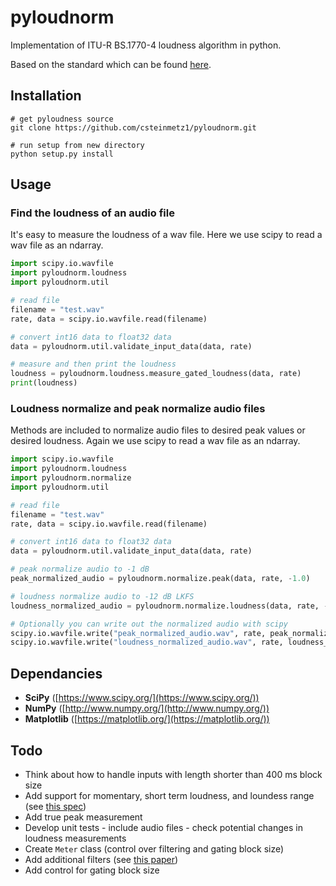# pyloudnorm
Implementation of ITU-R BS.1770-4 loudness algorithm in python. 

Based on the standard which can be found [here](https://www.itu.int/dms_pubrec/itu-r/rec/bs/R-REC-BS.1770-4-201510-I!!PDF-E.pdf).

## Installation
```
# get pyloudness source
git clone https://github.com/csteinmetz1/pyloudnorm.git

# run setup from new directory
python setup.py install
```
## Usage

### Find the loudness of an audio file
It's easy to measure the loudness of a wav file. 
Here we use scipy to read a wav file as an ndarray.
```python
import scipy.io.wavfile
import pyloudnorm.loudness
import pyloudnorm.util

# read file 
filename = "test.wav"
rate, data = scipy.io.wavfile.read(filename)

# convert int16 data to float32 data
data = pyloudnorm.util.validate_input_data(data, rate)

# measure and then print the loudness
loudness = pyloudnorm.loudness.measure_gated_loudness(data, rate)
print(loudness)
```

### Loudness normalize and peak normalize audio files
Methods are included to normalize audio files to desired peak values or desired loudness.
Again we use scipy to read a wav file as an ndarray.
```python
import scipy.io.wavfile
import pyloudnorm.loudness
import pyloudnorm.normalize
import pyloudnorm.util

# read file 
filename = "test.wav"
rate, data = scipy.io.wavfile.read(filename)

# convert int16 data to float32 data
data = pyloudnorm.util.validate_input_data(data, rate)

# peak normalize audio to -1 dB
peak_normalized_audio = pyloudnorm.normalize.peak(data, rate, -1.0)

# loudness normalize audio to -12 dB LKFS
loudness_normalized_audio = pyloudnorm.normalize.loudness(data, rate, -12)

# Optionally you can write out the normalized audio with scipy
scipy.io.wavfile.write("peak_normalized_audio.wav", rate, peak_normalized_audio)
scipy.io.wavfile.write("loudness_normalized_audio.wav", rate, loudness_normalized_audio)
```

## Dependancies
- **SciPy** ([https://www.scipy.org/](https://www.scipy.org/))
- **NumPy** ([http://www.numpy.org/](http://www.numpy.org/))
- **Matplotlib** ([https://matplotlib.org/](https://matplotlib.org/))

## Todo
- Think about how to handle inputs with length shorter than 400 ms block size
- Add support for momentary, short term loudness, and loundess range (see [this spec](https://tech.ebu.ch/docs/tech/tech3341.pdf))
- Add true peak measurement 
- Develop unit tests - include audio files - check potential changes in loudness measurements
- Create `Meter` class (control over filtering and gating block size)
- Add additional filters (see [this paper](http://www.aes.org/e-lib/browse.cfm?elib=19215&rndx=851198))
- Add control for gating block size